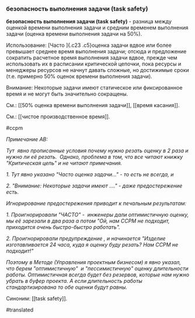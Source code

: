 ### безопасность выполнения задачи (task safety)

**безопасность выполнения задачи (task safety)** - разница между оценкой времени выполнения задачи и средним временем выполнения задачи (оценка времени выполнения задачи на 50%).

Использование: [Часто ]{.c23 .c5}оценка задачи вдвое или более превышает среднее время выполнения задачи; отсюда и предложение сократить расчетное время выполнения задачи вдвое, прежде чем использовать их в расписании критической цепочки, пока ресурсы и менеджеры ресурсов не начнут давать сложные, но достижимые сроки (т.е. примерно 50% оценок времени выполнения задачи).

Внимание: Некоторые задачи имеют статическое или фиксированное время и не могут быть значительно сокращены.

См.: [[50% оценка времени выполнения задачи]], [[время касания]].

См.: [[чистое производственное время]].

#ccpm

*Примечание АВ:*

*Тут  явно прописанные условия почему нужно резать оценку в 2 раза и нужно ли её резать.  Однако, проблема в том, что все читают книжку \"Критическая цепь\" и не читают примечания.*

*1. Тут явно указано \"Часто оценка задачи\...\" - то есть не всегда, и*

*2. \"Внимание: Некоторые задачи имеют \....\" - даже предостережение есть.*

*Игнорирование предостережения приводит к печальным результатам:*

*1. Проигнорировали \"ЧАСТО\" -  инженеры дали оптимистичную оценку, мы её зарезали в два раза а потом \"Ой, нам CCPM не подходит, приходится очень быстро-быстро работать\".*

*2. Проигнорировали предупреждение , и начинается \"Изделие изготавливается 24 часа, куда я оценку буду резать? Нам CCPM не подходит!\"*

*Поэтому в Методе (Управления проектным бизнесом) я явно указал, что берем \"оптимистичную\"  и \"пессимистичную\" оценку длительности работы. Оптимистичная всегда будет без резервов, которые нам нужно убрать в буфер проекта. А если длительность работы стандартизирована то обе оценки будут равны.*

Синоним: [[task safety]].

#translated
